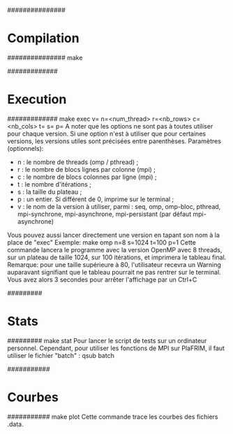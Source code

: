 ###############
# Compilation #
###############
make

#############
# Execution #
#############
make exec v=<version> n=<num_thread> r=<nb_rows> c=<nb_cols> t=<tmax> s=<size> p=<bool>
A noter que les options ne sont pas à toutes utiliser pour chaque version. Si une option n'est à utiliser que pour certaines versions, les versions utiles sont précisées entre parenthèses.
Paramètres (optionnels):
- n : le nombre de threads (omp / pthread) ;
- r : le nombre de blocs lignes par colonne (mpi) ;
- c : le nombre de blocs colonnes par ligne (mpi) ;
- t : le nombre d'itérations ;
- s : la taille du plateau ;
- p : un entier. Si différent de 0, imprime sur le terminal ;
- v : le nom de la version à utiliser, parmi :
 seq, omp, omp-bloc, pthread, mpi-synchrone, mpi-asynchrone, mpi-persistant (par défaut mpi-asynchrone)

 Vous pouvez aussi lancer directement une version en tapant son nom à la place de "exec"
 Exemple:
 make omp n=8 s=1024 t=100 p=1
 Cette commande lancera le programme avec la version OpenMP avec 8 threads, sur un plateau de taille 1024, sur 100 itérations, et imprimera le tableau final.
 Remarque: pour une taille supérieure à 80, l'utilisateur recevra un Warning auparavant signifiant que le tableau pourrait ne pas rentrer sur le terminal. Vous avez alors 3 secondes pour arrêter l'affichage par un Ctrl+C

#########
# Stats #
#########
make stat
Pour lancer le script de tests sur un ordinateur personnel. 
Cependant, pour utiliser les fonctions de MPI sur PlaFRIM, il faut utiliser le fichier "batch" :
qsub batch

###########
# Courbes #
###########
make plot
Cette commande trace les courbes des fichiers .data. 
